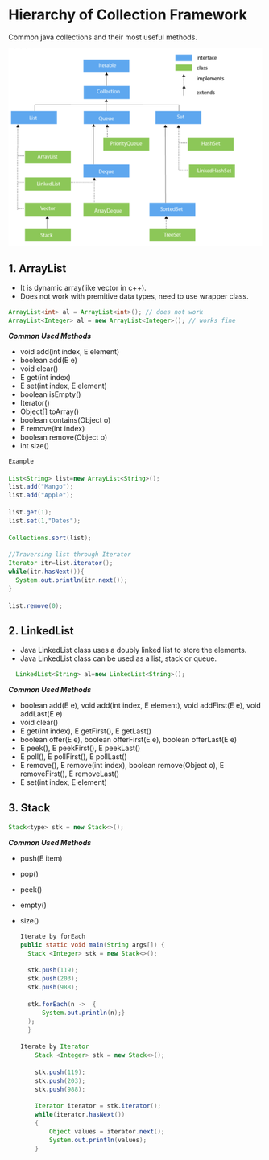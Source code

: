 # Hierarchy of Collection Framework
Common java collections and their most useful methods.

![](images/image01.png)

## 1. ArrayList
- It is dynamic array(like vector in c++).
- Does not work with premitive data types, need to use wrapper class.

```java
ArrayList<int> al = ArrayList<int>(); // does not work  
ArrayList<Integer> al = new ArrayList<Integer>(); // works fine
```

***Common Used Methods***
- void add(int index, E element)
- boolean add(E e)
- void clear()
- E get(int index)
- E set(int index, E element)
- boolean isEmpty()
- Iterator()
- Object[] toArray()
- boolean contains(Object o)
- E remove(int index)
- boolean remove(Object o)
- int size()

```java
Example

List<String> list=new ArrayList<String>();
list.add("Mango");  
list.add("Apple");

list.get(1);
list.set(1,"Dates");

Collections.sort(list);

//Traversing list through Iterator  
Iterator itr=list.iterator();
while(itr.hasNext()){ 
  System.out.println(itr.next());
}

list.remove(0);
```

## 2. LinkedList
- Java LinkedList class uses a doubly linked list to store the elements.
- Java LinkedList class can be used as a list, stack or queue.

```java
  LinkedList<String> al=new LinkedList<String>();
```

***Common Used Methods***
- boolean add(E e), void add(int index, E element), void addFirst(E e), void addLast(E e)
- void clear()
- E get(int index), E getFirst(), E getLast()
- boolean offer(E e), boolean offerFirst(E e), boolean offerLast(E e)
- E peek(), E peekFirst(), E peekLast()
- E poll(), E pollFirst(), E pollLast()
- E remove(), E remove(int index), boolean remove(Object o), E removeFirst(), E removeLast()
- E set(int index, E element)

## 3. Stack
```java
Stack<type> stk = new Stack<>();
```

***Common Used Methods***
- push(E item)
- pop()
- peek()
- empty()
- size()

  ```java
  Iterate by forEach
  public static void main(String args[]) {
    Stack <Integer> stk = new Stack<>();  
 
    stk.push(119);  
    stk.push(203);  
    stk.push(988);  

    stk.forEach(n ->  {  
        System.out.println(n);}
    );  
    }

  Iterate by Iterator
      Stack <Integer> stk = new Stack<>();  
   
      stk.push(119);  
      stk.push(203);  
      stk.push(988);  

      Iterator iterator = stk.iterator();  
      while(iterator.hasNext())  
      {  
          Object values = iterator.next();  
          System.out.println(values);   
      }
```












 
  




